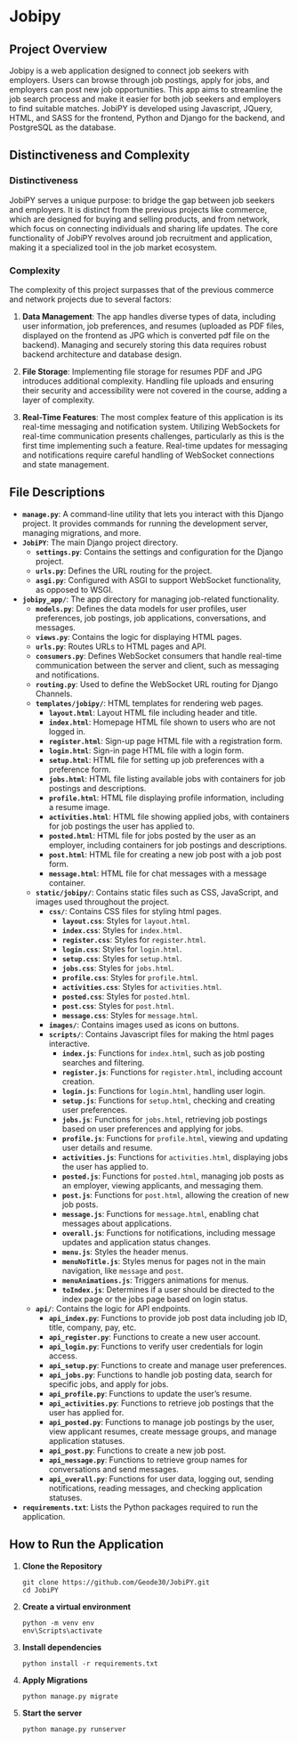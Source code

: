 # Jobipy

## Project Overview

Jobipy is a web application designed to connect job seekers with employers. Users can browse through job postings, apply for jobs, and employers can post new job opportunities. This app aims to streamline the job search process and make it easier for both job seekers and employers to find suitable matches. JobiPY is developed using Javascript, JQuery, HTML, and SASS for the frontend, Python and Django for the backend, and PostgreSQL as the database.

## Distinctiveness and Complexity

### Distinctiveness

JobiPY serves a unique purpose: to bridge the gap between job seekers and employers. It is distinct from the previous projects like commerce, which are designed for buying and selling products, and from network, which focus on connecting individuals and sharing life updates. The core functionality of JobiPY revolves around job recruitment and application, making it a specialized tool in the job market ecosystem.

### Complexity

The complexity of this project surpasses that of the previous commerce and network projects due to several factors:

1. **Data Management**: The app handles diverse types of data, including user information, job preferences, and resumes (uploaded as PDF files, displayed on the frontend as JPG which is converted pdf file on the backend). Managing and securely storing this data requires robust backend architecture and database design.
   
2. **File Storage**: Implementing file storage for resumes PDF and JPG introduces additional complexity. Handling file uploads and ensuring their security and accessibility were not covered in the course, adding a layer of complexity.

3. **Real-Time Features**: The most complex feature of this application is its real-time messaging and notification system. Utilizing WebSockets for real-time communication presents challenges, particularly as this is the first time implementing such a feature. Real-time updates for messaging and notifications require careful handling of WebSocket connections and state management.

## File Descriptions

- **`manage.py`**: A command-line utility that lets you interact with this Django project. It provides commands for running the development server, managing migrations, and more.
- **`JobiPY`**: The main Django project directory.
   - **`settings.py`**: Contains the settings and configuration for the Django project.
   - **`urls.py`**: Defines the URL routing for the project.
   - **`asgi.py`**: Configured with ASGI to support WebSocket functionality, as opposed to WSGI.
- **`jobipy_app/`**: The app directory for managing job-related functionality.
  - **`models.py`**: Defines the data models for user profiles, user preferences, job postings, job applications, conversations, and messages.
  - **`views.py`**: Contains the logic for displaying HTML pages.
  - **`urls.py`**: Routes URLs to HTML pages and API.
  - **`consumers.py`**: Defines WebSocket consumers that handle real-time communication between the server and client, such as messaging and notifications.
  - **`routing.py`**: Used to define the WebSocket URL routing for Django Channels.
  - **`templates/jobipy/`**: HTML templates for rendering web pages.
     - **`layout.html`**: Layout HTML file including header and title.
     - **`index.html`**: Homepage HTML file shown to users who are not logged in.
     - **`register.html`**: Sign-up page HTML file with a registration form.
     - **`login.html`**: Sign-in page HTML file with a login form.
     - **`setup.html`**: HTML file for setting up job preferences with a preference form.
     - **`jobs.html`**: HTML file listing available jobs with containers for job postings and descriptions.
     - **`profile.html`**: HTML file displaying profile information, including a resume image.
     - **`activities.html`**: HTML file showing applied jobs, with containers for job postings the user has applied to.
     - **`posted.html`**: HTML file for jobs posted by the user as an employer, including containers for job postings and descriptions.
     - **`post.html`**: HTML file for creating a new job post with a job post form.
     - **`message.html`**: HTML file for chat messages with a message container.
  - **`static/jobipy/`**: Contains static files such as CSS, JavaScript, and images used throughout the project.
     - **`css/`**: Contains CSS files for styling html pages.
        - **`layout.css`**: Styles for `layout.html`.
        - **`index.css`**: Styles for `index.html`.
        - **`register.css`**: Styles for `register.html`.
        - **`login.css`**: Styles for `login.html`.
        - **`setup.css`**: Styles for `setup.html`.
        - **`jobs.css`**: Styles for `jobs.html`.
        - **`profile.css`**: Styles for `profile.html`.
        - **`activities.css`**: Styles for `activities.html`.
        - **`posted.css`**: Styles for `posted.html`.
        - **`post.css`**: Styles for `post.html`.
        - **`message.css`**: Styles for `message.html`.
     - **`images/`**: Contains images used as icons on buttons.
     - **`scripts/`**: Contains Javascript files for making the html pages interactive.
        - **`index.js`**: Functions for `index.html`, such as job posting searches and filtering.
        - **`register.js`**: Functions for `register.html`, including account creation.
        - **`login.js`**: Functions for `login.html`, handling user login.
        - **`setup.js`**: Functions for `setup.html`, checking and creating user preferences.
        - **`jobs.js`**: Functions for `jobs.html`, retrieving job postings based on user preferences and applying for jobs.
        - **`profile.js`**: Functions for `profile.html`, viewing and updating user details and resume.
        - **`activities.js`**: Functions for `activities.html`, displaying jobs the user has applied to.
        - **`posted.js`**: Functions for `posted.html`, managing job posts as an employer, viewing applicants, and messaging them.
        - **`post.js`**: Functions for `post.html`, allowing the creation of new job posts.
        - **`message.js`**: Functions for `message.html`, enabling chat messages about applications.
        - **`overall.js`**: Functions for notifications, including message updates and application status changes.
        - **`menu.js`**: Styles the header menus.
        - **`menuNoTitle.js`**: Styles menus for pages not in the main navigation, like `message` and `post`.
        - **`menuAnimations.js`**: Triggers animations for menus.
        - **`toIndex.js`**: Determines if a user should be directed to the index page or the jobs page based on login status.
  - **`api/`**: Contains the logic for API endpoints.
     - **`api_index.py`**: Functions to provide job post data including job ID, title, company, pay, etc.
     - **`api_register.py`**: Functions to create a new user account.
     - **`api_login.py`**: Functions to verify user credentials for login access.
     - **`api_setup.py`**: Functions to create and manage user preferences.
     - **`api_jobs.py`**: Functions to handle job posting data, search for specific jobs, and apply for jobs.
     - **`api_profile.py`**: Functions to update the user’s resume.
     - **`api_activities.py`**: Functions to retrieve job postings that the user has applied for.
     - **`api_posted.py`**: Functions to manage job postings by the user, view applicant resumes, create message groups, and manage application statuses.
     - **`api_post.py`**: Functions to create a new job post.
     - **`api_message.py`**: Functions to retrieve group names for conversations and send messages.
     - **`api_overall.py`**: Functions for user data, logging out, sending notifications, reading messages, and checking application statuses.
- **`requirements.txt`**: Lists the Python packages required to run the application.

## How to Run the Application

1. **Clone the Repository**

   ```
   git clone https://github.com/Geode30/JobiPY.git
   cd JobiPY

2. **Create a virtual environment**

   ```
   python -m venv env
   env\Scripts\activate 

3. **Install dependencies**

   ```
   python install -r requirements.txt

4. **Apply Migrations**

   ```
   python manage.py migrate

2. **Start the server**

   ```
   python manage.py runserver
